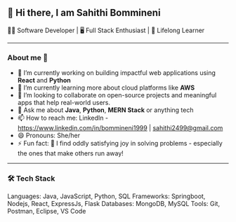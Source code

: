 ## 👋 Hi there, I am Sahithi Bommineni

👩‍💻 Software Developer | 🖥️ Full Stack Enthusiast | 🌱 Lifelong Learner

---

### About me 🚀

- 🔭 I’m currently working on building impactful web applications using **React** and **Python**
- 🌱 I’m currently learning more about cloud platforms like **AWS**
- 👯 I’m looking to collaborate on open-source projects and meaningful apps that help real-world users.
- 💬 Ask me about **Java**, **Python**, **MERN Stack** or anything tech
- 📫 How to reach me: LinkedIn - https://www.linkedin.com/in/bommineni1999 | sahithi2499@gmail.com
- 😄 Pronouns: She/her
- ⚡ Fun fact: 🧩 I find oddly satisfying joy in solving problems - especially the ones that make others run away!

---

### 🛠️ Tech Stack

Languages: Java, JavaScript, Python, SQL
Frameworks: Springboot, Nodejs, React, ExpressJs, Flask
Databases: MongoDB, MySQL
Tools: Git, Postman, Eclipse, VS Code
